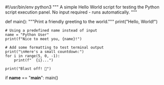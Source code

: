 #!/usr/bin/env python3
"""
A simple Hello World script for testing the Python script execution panel.
No input required - runs automatically.
"""

def main():
    """Print a friendly greeting to the world."""
    print("Hello, World!")
    
    # Using a predefined name instead of input
    name = "Python User"
    print(f"Nice to meet you, {name}!")
    
    # Add some formatting to test terminal output
    print("\nHere's a small countdown:")
    for i in range(5, 0, -1):
        print(f"  {i}...")
    
    print("Blast off! 🚀")

if __name__ == "__main__":
    main()

    